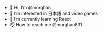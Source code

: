 - 👋 Hi, I’m @morghan
- 👀 I’m interested in 日本語 and video games
- 🌱 I’m currently learning React
- 📫 How to reach me @morghan831

<!---
morghan/morghan is a ✨ special ✨ repository because its `README.md` (this file) appears on your GitHub profile.
You can click the Preview link to take a look at your changes.
--->
